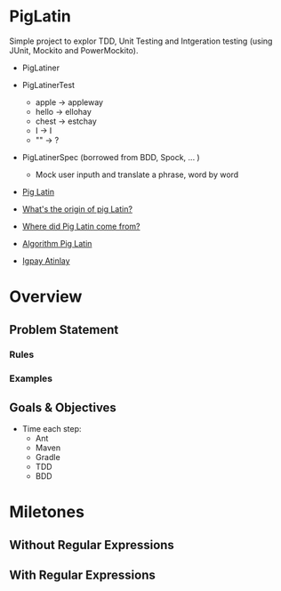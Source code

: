 PigLatin
========

Simple project to explor TDD, Unit Testing and Intgeration testing (using JUnit, Mockito and PowerMockito).
- PigLatiner
- PigLatinerTest
    - apple -> appleway
    - hello -> ellohay
    - chest -> estchay
    - I     -> I
    - ""    -> ?
- PigLatinerSpec (borrowed from BDD, Spock, ... )
    - Mock user inputh and translate a phrase, word by word

- [Pig Latin](https://en.wikipedia.org/wiki/Pig_Latin)
- [What's the origin of pig Latin?](http://www.straightdope.com/columns/read/2163/whats-the-origin-of-pig-latin)
- [Where did Pig Latin come from?](http://ialwayswondered.jarrettgreen.com/2011/05/25/where-did-pig-latin-come-from/)
- [Algorithm Pig Latin](https://github.com/FreeCodeCamp/FreeCodeCamp/wiki/Algorithm-Pig-Latin)
- [Igpay Atinlay](https://www.codechef.com/problems/CEXP06)

# Overview

## Problem Statement

### Rules

### Examples

## Goals & Objectives

- Time each step:
    - Ant
    - Maven
    - Gradle
    - TDD
    - BDD

# Miletones

## Without Regular Expressions

## With Regular Expressions
